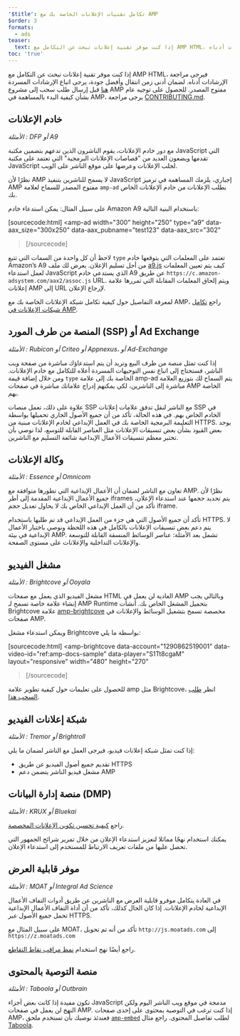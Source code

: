 ```yaml
---
'$title': تكامل تقنيات الإعلانات الخاصة بك مع AMP
$order: 3
formats:
  - ads
teaser:
  text: إذا كنت موفر تقنية إعلانات تبحث عن التكامل مع AMP HTML، فيرجى مراجعة الإرشادات أدناه.
toc: 'true'
---
```


<!--
This file is imported from https://github.com/ampproject/amphtml/blob/main/ads/_integration-guide.md.
Please do not change this file.
If you have found a bug or an issue please
have a look and request a pull request there.
-->

إذا كنت موفر تقنية إعلانات تبحث عن التكامل مع AMP HTML، فيرجى مراجعة الإرشادات أدناه. لضمان أدنى زمن انتقال وأفضل جودة، يرجى اتباع الإرشادات المسردة [هنا](https://github.com/ampproject/amphtml/blob/main/ads/../3p/README.md#ads) قبل إرسال طلب سحب إلى مشروع AMP مفتوح المصدر. للحصول على توجيه عام بشأن كيفية البدء بالمساهمة في AMP، يرجى مراجعة [CONTRIBUTING.md](https://github.com/ampproject/amphtml/blob/main/ads/../CONTRIBUTING.md).

## خادم الإعلانات <a name="ad-server"></a>

_الأمثلة : DFP أو A9_

مع دور خادم الإعلانات، يقوم الناشرون الذين تدعهم بتضمين مكتبة JavaScript التي تقدمها ويضعون العديد من "قصاصات الإعلانات البرمجية" التي تعتمد على مكتبة JavaScript لجلب الإعلانات وعرضها على موقع الناشر على الويب.

نظرًا لأن AMP لا يسمح للناشرين بتنفيذ JavaScript إجباري، يلزمك المساهمة في ترميز AMP مفتوح المصدر للسماح لعلامة `amp-ad` بطلب الإعلانات من خادم الإعلانات الخاص بك.

على سبيل المثال: يمكن استدعاء خادم Amazon A9 باستخدام البنية التالية:

[sourcecode:html]
<amp-ad
width="300"
height="250"
type="a9"
data-aax_size="300x250"
data-aax_pubname="test123"
data-aax_src="302"

> </amp-ad>
> [/sourcecode]

لاحظ أن كل واحدة من السمات التي تتبع `type` تعتمد على المعلمات التي يتوقعها خادم Amazon’s A9 من أجل تسليم الإعلان. يعرض لك ملف [a9.js](https://github.com/ampproject/amphtml/blob/main/ads/./a9.js) كيف يتم تعيين المعلمات لعمل استدعاء JavaScript الذي يستدعي خادم A9 عن طريق `https://c.amazon-adsystem.com/aax2/assoc.js` URL. ويتم إلحاق المعلمات المقابلة التي تمررها علامة إعلانات AMP إلى URL لإرجاع الإعلان.

لمعرفة التفاصيل حول كيفية تكامل شبكة الإعلانات الخاصة بك مع AMP، راجع [تكامل شبكات الإعلانات في AMP](https://github.com/ampproject/amphtml/blob/main/ads/README.md).

## المنصة من طرف المورد (SSP) أو Ad Exchange <a name="supply-side-platform-ssp-or-an-ad-exchange"></a>

_الأمثلة : Rubicon أو Criteo أو Appnexus، أو Ad-Exchange_

إذا كنت تمثل منصة من طرف البيع وتريد أن يتم استدعاؤك مباشرة من صفحة ويب الناشر، فستحتاج إلى اتباع نفس التوجيهات المسردة أعلاه للتكامل مع خادم الإعلانات. ومن خلال إضافة قيمة `type` الخاصة بك إلى علامة amp-ad يتم السماح لك بتوزيع العلامة مباشرة إلى الناشرين، لكي يمكنهم إدراج علاماتك مباشرة في صفحات AMP الخاصة بهم.

علاوة على ذلك، تعمل منصات SSP مع الناشر لنقل تدفق علامات إعلانات SSP في الخادم الخاص بهم. في هذه الحالة، تأكد من أن جميع الأصول الجاري تحميلها بواسطة التعليمة البرمجية الخاصة بك في العمل الإبداعي لخادم الإعلانات مبنية من HTTPS. يوجد بعض القيود بشأن بعض تنسيقات الإعلانات مثل العناصر القابلة للتوسع، لذا نوصي بأن تختبر معظم تنسيقات الأعمال الإبداعية شائعة التسليم مع الناشرين.

## وكالة الإعلانات <a name="ad-agency"></a>

_الأمثلة : Essence أو Omnicom_

تعاون مع الناشر لضمان أن الأعمال الإبداعية التي تطورها متوافقة مع AMP. نظرًا لأن جميع الأعمال الإبداعية المقدمة إلى أطر iframes يتم تحديد حجمها عند استدعاء الإعلان، تأكد من أن العمل الإبداعي الخاص بك لا يحاول تعديل حجم iframe.

تأكد أن جميع الأصول التي هي جزء من العمل الإبداعي قد تم طلبها باستخدام HTTPS. لا يتم دعم بعض تنسيقات الإعلانات بالكامل في هذه اللحظة ونوصي باختبار الأعمال الإبداعية في بيئة AMP. تشمل بعد الأمثلة: عناصر الوسائط المنسقة القابلة للتوسعة والإعلانات التداخلية والإعلانات على مستوى الصفحة.

## مشغل الفيديو <a name="video-player"></a>

_الأمثلة : Brightcove أو Ooyala_

مشغل الفيديو الذي يعمل مع صفحات HTML العادية لن يعمل في AMP وبالتالي يجب إنشاء علامة خاصة تسمح لـ AMP Runtime بتحميل المشغل الخاص بك. أنشأت Brightcove علامة [amp-brightcove](https://github.com/ampproject/amphtml/blob/main/extensions/amp-brightcove/amp-brightcove.md) مخصصة تسمح بتشغيل الوسائط والإعلانات في صفحات AMP.

ويمكن استدعاء مشغل Brightcove بواسطة ما يلي:

[sourcecode:html]
<amp-brightcove
data-account="1290862519001"
data-video-id="ref:amp-docs-sample"
data-player="S1Tt8cgaM"
layout="responsive"
width="480"
height="270"

> </amp-brightcove>
> [/sourcecode]

للحصول على تعليمات حول كيفية تطوير علامة amp مثل Brightcove، انظر [طلب السحب هذا](https://github.com/ampproject/amphtml/pull/1052).

## شبكة إعلانات الفيديو <a name="video-ad-network"></a>

_الأمثلة : Tremor أو Brightroll_

إذا كنت تمثل شبكة إعلانات فيديو، فيرجى العمل مع الناشر لضمان ما يلي:

- تقديم جميع أصول الفيديو عن طريق HTTPS
- مشغل فيديو الناشر يتضمن دعم AMP

## منصة إدارة البيانات (DMP) <a name="data-management-platform-dmp"></a>

_الأمثلة : KRUX أو Bluekai_

راجع [كيفية تحسين تكوين الإعلانات المخصصة](https://amp.dev/documentation/components/amp-ad#enhance-incoming-ad-configuration).

يمكنك استخدام نهجًا مماثلا لتعزيز استدعاء الإعلان من خلال تمرير شرائح الجمهور التي تحصل عليها من ملفات تعريف الارتباط للمستخدم إلى استدعاء الإعلان.

## موفر قابلية العرض <a name="viewability-provider"></a>

_الأمثلة : MOAT أو Integral Ad Science_

في العادة يتكامل موفرو قابلية العرض مع الناشرين عن طريق أدوات التفاف الأعمال الإبداعية لخادم الإعلانات. إذا كان الحال كذلك، تأكد من أن أداة التفاف الأعمال الإبداعية تحمل جميع الأصول عبر HTTPS.

على سبيل المثال مع MOAT، تأكد من أنه تم تحويل `http://js.moatads.com` إلى `https://z.moatads.com`

راجع أيضًا نهج استخدام [نمط مراقب نقاط التقاطع](https://github.com/ampproject/amphtml/blob/main/ads/README.md#ad-viewability).

## منصة التوصية بالمحتوى <a name="content-recommendation-platform"></a>

_الأمثلة : Taboola أو Outbrain_

تكون مفيدة إذا كانت بعض أجزاء JavaScript مدمجة في موقع ويب الناشر اليوم ولكن النهج لن يعمل في صفحات AMP. إذا كنت ترغب في التوصية بمحتوى على إحدى صفحات AMP، فعندئذ نوصيك بأن تستخدم ملحق [`amp-embed`](https://amp.dev/documentation/components/amp-ad) لطلب تفاصيل المحتوى. راجع مثال [Taboola](https://github.com/ampproject/amphtml/blob/main/ads/taboola.md).
